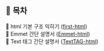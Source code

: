 ## 🤖 목차
📃 html 기본 구조 익히기 ([first-html](https://github.com/hyedi3x/html-css/blob/main/html/01.Basic-html/README.md)) <br>
📃 Emmet 간단 설명서 ([Emmet-html](https://github.com/hyedi3x/html-css/blob/main/html/02.Emmet/README.md)) <br>
📃 Text 태그 간단 설명서 ([TextTAG-html](https://github.com/hyedi3x/html-css/edit/main/html/03.Text-tag/README.md)) <br>